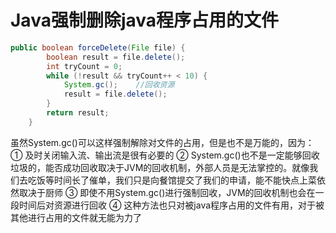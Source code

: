 # Java强制删除java程序占用的文件

```Java
public boolean forceDelete(File file) {
        boolean result = file.delete();
        int tryCount = 0;
        while (!result && tryCount++ < 10) {
            System.gc();    //回收资源
            result = file.delete();
        }
        return result;
    }
```

虽然System.gc()可以这样强制解除对文件的占用，但是也不是万能的，因为： ① 及时关闭输入流、输出流是很有必要的 ② System.gc()也不是一定能够回收垃圾的，能否成功回收取决于JVM的回收机制，外部人员是无法掌控的。就像我们去吃饭等时间长了催单，我们只是向餐馆提交了我们的申请，能不能快点上菜依然取决于厨师 ③ 即使不用System.gc()进行强制回收，JVM的回收机制也会在一段时间后对资源进行回收 ④ 这种方法也只对被java程序占用的文件有用，对于被其他进行占用的文件就无能为力了